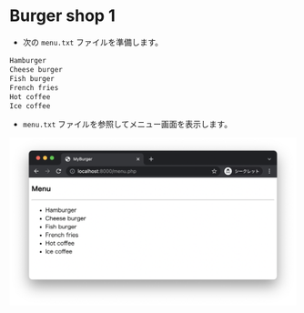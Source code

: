 # Burger shop 1

* 次の `menu.txt` ファイルを準備します。

```
Hamburger
Cheese burger
Fish burger
French fries
Hot coffee
Ice coffee
```

* `menu.txt` ファイルを参照してメニュー画面を表示します。

<img src="img/11.png" width="800px">
